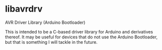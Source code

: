 # libavrdrv
AVR Driver Library (Arduino Bootloader)

This is intended to be a C-based driver library for Arduino and derivatives thereof.  It may be useful for devices that do not use the Arduino Bootloader, but that is something I will tackle in the future. 
